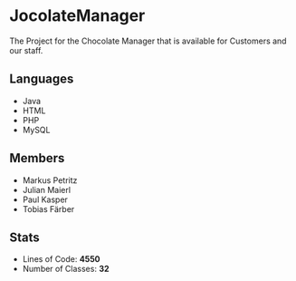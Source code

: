 # JocolateManager
The Project for the Chocolate Manager that is available for Customers and our staff.

## Languages
* Java
* HTML
* PHP
* MySQL

## Members
* Markus Petritz
* Julian Maierl
* Paul Kasper
* Tobias Färber

## Stats
* Lines of Code: **4550**
* Number of Classes: **32**
